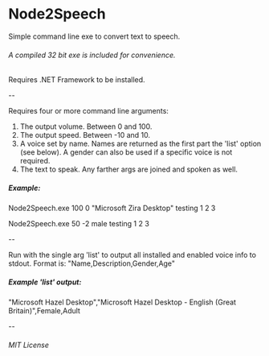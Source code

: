 # Node2Speech
Simple command line exe to convert text to speech.

###### A compiled 32 bit exe is included for convenience.

Requires .NET Framework to be installed.

--

Requires four or more command line arguments:

1. The output volume. Between 0 and 100.
2. The output speed. Between -10 and 10.
3. A voice set by name. Names are returned as the first part the 'list' option (see below). A gender can also be used if a specific voice is not required.
4. The text to speak. Any farther args are joined and spoken as well.

##### Example:
Node2Speech.exe 100 0 "Microsoft Zira Desktop" testing 1 2 3

Node2Speech.exe 50 -2 male testing 1 2 3

--

Run with the single arg 'list' to output all installed and enabled voice info to stdout. Format is: "Name,Description,Gender,Age"

##### Example 'list' output:
"Microsoft Hazel Desktop","Microsoft Hazel Desktop - English (Great Britain)",Female,Adult

--

###### MIT License
